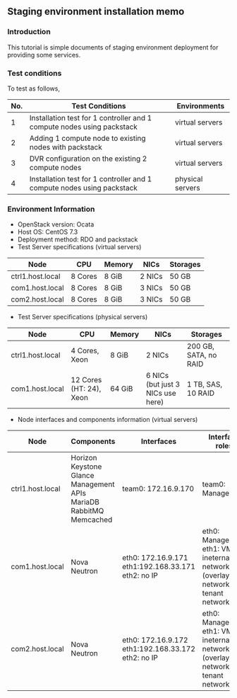 ## Staging environment installation memo

### Introduction
This tutorial is simple documents of staging environment deployment for providing some services.

### Test conditions

To test as follows, 

No. | Test Conditions | Environments
-|-|-
1 | Installation test for 1 controller and 1 compute nodes using packstack | virtual servers
2 | Adding 1 compute node to existing nodes with packstack | virtual servers
3 | DVR configuration on the existing 2 compute nodes | virtual servers
4 | Installation test for 1 controller and 1 compute nodes using packstack | physical servers

### Environment Information

* OpenStack version: Ocata
* Host OS: CentOS 7.3
* Deployment method: RDO and packstack
* Test Server specifications (virtual servers)

Node | CPU | Memory | NICs | Storages
-----|-----|--------|------|---------
ctrl1.host.local| 8 Cores | 8 GiB | 2 NICs | 50 GB
com1.host.local | 8 Cores | 8 GiB | 3 NICs | 50 GB
com2.host.local | 8 Cores | 8 GiB | 3 NICs | 50 GB

* Test Server specifications (physical servers)

Node | CPU | Memory | NICs | Storages
-----|-----|--------|------|---------
ctrl1.host.local| 4 Cores, Xeon | 8 GiB | 2 NICs | 200 GB, SATA, no RAID
com1.host.local | 12 Cores (HT: 24), Xeon | 64 GiB |6 NICs (but just 3 NICs use here) | 1 TB, SAS, 10 RAID 

* Node interfaces and components information (virtual servers)

Node|Components|Interfaces|Interface roles
----|----------|----------|---------------
ctrl1.host.local|Horizon<br/>Keystone<br/>Glance<br/>Management APIs<br/>MariaDB<br/>RabbitMQ<br/>Memcached | team0: 172.16.9.170 | team0: Management
com1.host.local|Nova<br/>Neutron | eth0: 172.16.9.171<br/>eth1:192.168.33.171<br/>eth2: no IP | eth0: Management<br/>eth1: VM ineternal network (overlay network, tenant network) | eth2: External network (Provider network)
com2.host.local|Nova<br/>Neutron | eth0: 172.16.9.172<br/>eth1:192.168.33.172<br/>eth2: no IP | eth0: Management<br/>eth1: VM ineternal network (overlay network, tenant network) | eth2: External network (Provider network)

